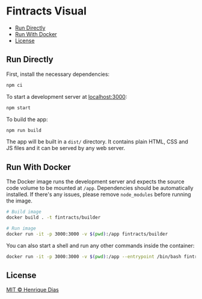 # Fintracts Visual

- [Run Directly](#run-directly)
- [Run With Docker](#run-with-docker)
- [License](#license)


## Run Directly

First, install the necessary dependencies:

```bash
npm ci
```

To start a development server at [localhost:3000](http://localhost:3000):

```bash
npm start
```

To build the app:

```bash
npm run build
```

The app will be built in a `dist/` directory. It contains plain HTML, CSS and JS files and it can be served by any web server.

## Run With Docker

The Docker image runs the development server and expects the source code volume to be mounted at `/app`. Dependencies should be automatically installed. If there's any issues, please remove `node_modules` before running the image.

```bash
# Build image
docker build . -t fintracts/builder

# Run image
docker run -it -p 3000:3000 -v $(pwd):/app fintracts/builder
```

You can also start a shell and run any other commands inside the container:

```bash
docker run -it -p 3000:3000 -v $(pwd):/app --entrypoint /bin/bash fintracts/builder
```

## License

[MIT © Henrique Dias](../LICENSE)